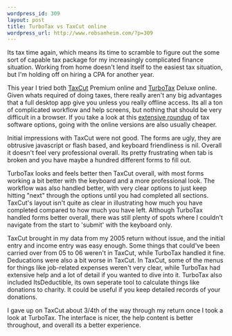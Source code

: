 ```yaml
--- 
wordpress_id: 309
layout: post
title: TurboTax vs TaxCut online
wordpress_url: http://www.robsanheim.com/?p=309
---
```

Its tax time again, which means its time to scramble to figure out the some sort of capable tax package for my increasingly complicated finance situation.  Working from home doesn't lend itself to the easiest tax situation, but I'm holding off on hiring a CPA for another year.

This year I tried both <a href="http://taxcut.com/">TaxCut</a> Premium online and <a href="http://turbotax.intuit.com/">TurboTax</a>  Deluxe online.  Given whats required of doing taxes, there really aren't any big advantages that a full desktop app give you unless you really offline access.  Its all a ton of complicated workflow and help screens, but nothing that should be very difficult in a browser.  If you take a look at this <a href="http://www.gettingfinancesdone.com/blog/archives/2007/02/tax-preparation-software-pricing-comparison/">extensive roundup</a> of tax software options, going with the online versions are also usually cheaper. 

Initial impressions with TaxCut were not good.  The forms are ugly, they are obtrusive javascript or flash based, and keyboard friendliness is nil.  Overall it doesn't feel very professional overall.  Its pretty frustrating when tab is broken and you have maybe a hundred different forms to fill out.

TurboTax looks and feels better then TaxCut overall, with most forms working a bit better with the keyboard and a more professional look.  The workflow was also handled better, with very clear options to just keep hitting "next" through the options until you had completed all sections.  TaxCut's layout isn't quite as clear in illustrating how much you have completed compared to how much you have left.  Although TurboTax handled forms better overall, there was still plenty of spots where I couldn't navigate from the start to 'submit' with the keyboard only.

TaxCut brought in my data from my 2005 return without issue, and the initial entry and income entry was easy enough.  Some things that could've been carried over from 05 to 06 weren't in TaxCut, while TurboTax handled it fine. Deducations were also a bit worse in TaxCut.  In TaxCut, some of the menus for things like job-related expenses weren't very clear, while TurboTax had extensive help and a lot of detail if you wanted to dive into it.  TurboTax also included ItsDeductible, its own seperate tool to calculate things like donations to charity.  It could be useful if you keep detailed records of your donations.

I gave up on TaxCut about 3/4th of the way through my return once I took a look at TurboTax.  The interface is nicer, the help content is better throughout, and overall its a better experience.
